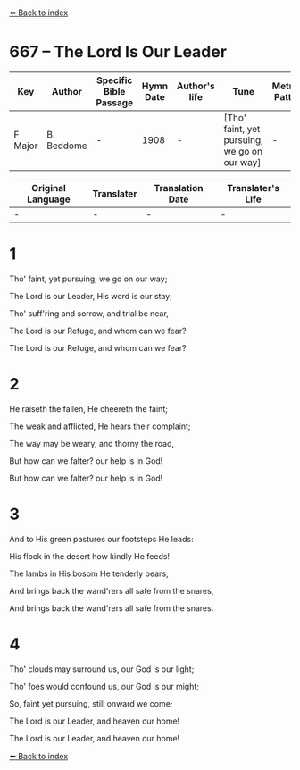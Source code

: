 [⬅️ Back to index](../README.md)

# 667 – The Lord Is Our Leader

Key | Author   | Specific Bible Passage     |Hymn Date |Author's life |Tune |Metrical Pattern   |Composer/Source
-- | --------- | ---------------------------|----------|--------------|-----|-------------------|-------------  
F Major |B. Beddome |- |1908 |- |[Tho' faint, yet pursuing, we go on our way] |- |-

Original Language | Translater | Translation Date   | Translater's Life  
----------------- | --------- | --------------------|-------------     
\- |- |- |-




# 1

Tho' faint, yet pursuing, we go on our way;

The Lord is our Leader, His word is our stay;

Tho' suff'ring and sorrow, and trial be near,

The Lord is our Refuge, and whom can we fear?

The Lord is our Refuge, and whom can we fear?



# 2

He raiseth the fallen, He cheereth the faint;

The weak and afflicted, He hears their complaint;

The way may be weary, and thorny the road,

But how can we falter?  our help is in God!

But how can we falter?  our help is in God!



# 3

And to His green pastures our footsteps He leads:

His flock in the desert how kindly He feeds!

The lambs in His bosom He tenderly bears,

And brings back the wand'rers all safe from the snares,

And brings back the wand'rers all safe from the snares.



# 4

Tho' clouds may surround us, our God is our light;

Tho' foes would confound us, our God is our might;

So, faint yet pursuing, still onward we come;

The Lord is our Leader, and heaven our home!

The Lord is our Leader, and heaven our home!

[⬅️ Back to index](../README.md)
